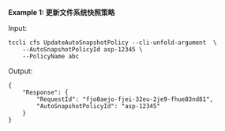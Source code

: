 **Example 1: 更新文件系统快照策略**



Input: 

```
tccli cfs UpdateAutoSnapshotPolicy --cli-unfold-argument  \
    --AutoSnapshotPolicyId asp-12345 \
    --PolicyName abc
```

Output: 
```
{
    "Response": {
        "RequestId": "fjo8aejo-fjei-32eu-2je9-fhue83nd81",
        "AutoSnapshotPolicyId": "asp-12345"
    }
}
```

